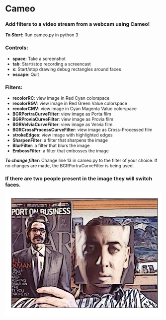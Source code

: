 # Cameo

### Add filters to a video stream from a webcam using Cameo!

***To Start***: Run cameo.py in python 3

### Controls:
* **space**: Take a screenshot
* **tab**: Start/stop recording a screencast
* **x**: Start/stop drawing debug rectangles around faces
* **escape**: Quit


### Filters:
* **recolorRC**: view image in Red Cyan colorspace
* **recolorRGV**: view image in Red Green Value colorspace
* **recolorCMV**: view image in Cyan Magenta Value colorspace
* **BGRPortraCurveFilter**: view image as Porta film
* **BGRProviaCurveFilter**: view image as Provia film
* **BGRVelviaCurveFilter**: view image as Velvia film
* **BGRCrossProcessCurveFilter**: view image as Cross-Processed film
* **strokeEdges**: view image with highlighted edges
* **SharpenFilter**: a filter that sharpens the image
* **BlurFilter**: a filter that blurs the image
* **EmbossFilter**: a filter that embosses the image

***To change filter:*** Change line 13 in cameo.py to the filter of your choice. If no changes are made, the BGRPortraCurveFilter is being used.


### If there are two people present in the image they will switch faces.

![Sample](sample.png)
